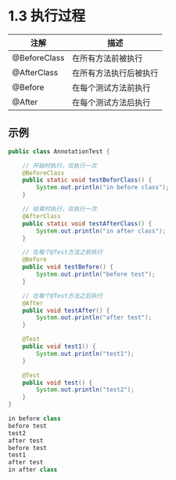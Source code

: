 # 1.3 执行过程

| 注解         | 描述                   |
| ------------ | ---------------------- |
| @BeforeClass | 在所有方法前被执行     |
| @AfterClass  | 在所有方法执行后被执行 |
| @Before      | 在每个测试方法前执行   |
| @After       | 在每个测试方法后执行   |

## 示例

```java
public class AnnotationTest {

    // 开始时执行，仅执行一次
    @BeforeClass
    public static void testBeforClass() {
        System.out.println("in before class");
    }

    // 结束时执行，仅执行一次
    @AfterClass
    public static void testAfterClass() {
        System.out.println("in after class");
    }

    // 在每个@Test方法之前执行
    @Before
    public void testBefore() {
        System.out.println("before test");
    }

    // 在每个@Test方法之后执行
    @After
    public void testAfter() {
        System.out.println("after test");
    }

    @Test
    public void test1() {
        System.out.println("test1");
    }

    @Test
    public void test() {
        System.out.println("test2");
    }
}

```

```java
in before class
before test
test2
after test
before test
test1
after test
in after class

```



